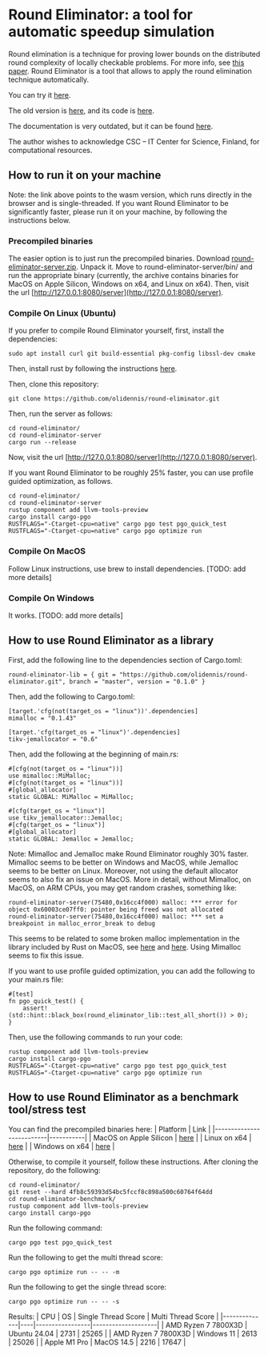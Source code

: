 # Round Eliminator: a tool for automatic speedup simulation

Round elimination is a technique for proving lower bounds on the distributed round complexity of locally checkable problems. For more info, see [this paper](https://arxiv.org/abs/1902.09958). Round Eliminator is a tool that allows to apply the round elimination technique automatically.

You can try it [here](https://roundeliminator.github.io/re-experimental/).

The old version is [here](https://roundeliminator.github.io/re/), and its code is [here](https://github.com/olidennis/round-eliminator/tree/round-eliminator-1).

The documentation is very outdated, but it can be found [here](https://olidennis.github.io/files/roundeliminatortutorial.pdf).

The author wishes to acknowledge CSC – IT Center for Science, Finland, for computational resources.

## How to run it on your machine 
Note: the link above points to the wasm version, which runs directly in the browser and is single-threaded. If you want Round Eliminator to be significantly faster, please run it on your machine, by following the instructions below.

### Precompiled binaries
The easier option is to just run the precompiled binaries.
Download [round-eliminator-server.zip](https://roundeliminator.github.io/releases/round-eliminator-server.zip). Unpack it. Move to round-eliminator-server/bin/ and run the appropriate binary (currently, the archive contains binaries for MacOS on Apple Silicon, Windows on x64, and Linux on x64). 
Then, visit the url [http://127.0.0.1:8080/server](http://127.0.0.1:8080/server).

### Compile On Linux (Ubuntu)
If you prefer to compile Round Eliminator yourself, first, install the dependencies:
```
sudo apt install curl git build-essential pkg-config libssl-dev cmake
```
Then, install rust by following the instructions [here](https://www.rust-lang.org/tools/install).

Then, clone this repository:
```
git clone https://github.com/olidennis/round-eliminator.git
```

Then, run the server as follows:
```
cd round-eliminator/
cd round-eliminator-server
cargo run --release
```
Now, visit the url [http://127.0.0.1:8080/server](http://127.0.0.1:8080/server).


If you want Round Eliminator to be roughly 25% faster, you can use profile guided optimization, as follows.
```
cd round-eliminator/
cd round-eliminator-server
rustup component add llvm-tools-preview
cargo install cargo-pgo
RUSTFLAGS="-Ctarget-cpu=native" cargo pgo test pgo_quick_test
RUSTFLAGS="-Ctarget-cpu=native" cargo pgo optimize run
```

### Compile On MacOS
Follow Linux instructions, use brew to install dependencies. [TODO: add more details]

### Compile On Windows
It works. [TODO: add more details]

## How to use Round Eliminator as a library
First, add the following line to the dependencies section of Cargo.toml:
```
round-eliminator-lib = { git = "https://github.com/olidennis/round-eliminator.git", branch = "master", version = "0.1.0" }
```
Then, add the following to Cargo.toml:
```
[target.'cfg(not(target_os = "linux"))'.dependencies]
mimalloc = "0.1.43"

[target.'cfg(target_os = "linux")'.dependencies]
tikv-jemallocator = "0.6"
```

Then, add the following at the beginning of main.rs:
```
#[cfg(not(target_os = "linux"))]
use mimalloc::MiMalloc;
#[cfg(not(target_os = "linux"))]
#[global_allocator]
static GLOBAL: MiMalloc = MiMalloc;

#[cfg(target_os = "linux")]
use tikv_jemallocator::Jemalloc;
#[cfg(target_os = "linux")]
#[global_allocator]
static GLOBAL: Jemalloc = Jemalloc;
```

Note: Mimalloc and Jemalloc make Round Eliminator roughly 30% faster. Mimalloc seems to be better on Windows and MacOS, while Jemalloc seems to be better on Linux. Moreover, not using the default allocator seems to also fix an issue on MacOS. More in detail, without Mimalloc, on MacOS, on ARM CPUs, you may get random crashes, something like:
```
round-eliminator-server(75480,0x16cc4f000) malloc: *** error for object 0x60003ce07ff0: pointer being freed was not allocated
round-eliminator-server(75480,0x16cc4f000) malloc: *** set a breakpoint in malloc_error_break to debug
```
This seems to be related to some broken malloc implementation in the library included by Rust on MacOS, see [here](https://github.com/rust-lang/rust/issues/92173) and [here](https://users.rust-lang.org/t/intermittent-free-without-malloc-in-heavily-threaded-safe-code-on-arm64-mac/105154/3). Using Mimalloc seems to fix this issue.


If you want to use profile guided optimization, you can add the following to your main.rs file:
```
#[test]
fn pgo_quick_test() {               
    assert!(std::hint::black_box(round_eliminator_lib::test_all_short()) > 0);
}
```
Then, use the following commands to run your code:
```
rustup component add llvm-tools-preview
cargo install cargo-pgo
RUSTFLAGS="-Ctarget-cpu=native" cargo pgo test pgo_quick_test
RUSTFLAGS="-Ctarget-cpu=native" cargo pgo optimize run
```

## How to use Round Eliminator as a benchmark tool/stress test

You can find the precompiled binaries here:
| Platform | Link |
|--------------------------|-----------|
| MacOS on Apple Silicon | [here](https://roundeliminator.github.io/releases/round-eliminator-benchmark_2.0.2_aarch64_macos) |
| Linux on x64           | [here](https://roundeliminator.github.io/releases/round-eliminator-benchmark_2.0.2_x64_linux) |
| Windows on x64 | [here](https://roundeliminator.github.io/releases/round-eliminator-benchmark_2.0.2_x64_windows.exe) |

Otherwise, to compile it yourself, follow these instructions.
After cloning the repository, do the following:
```
cd round-eliminator/
git reset --hard 4fb8c59393d54bc5fccf8c898a500c60764f64dd
cd round-eliminator-benchmark/
rustup component add llvm-tools-preview
cargo install cargo-pgo
```
Run the following command:
```
cargo pgo test pgo_quick_test
```
Run the following to get the multi thread score:
```
cargo pgo optimize run -- -- -m
```
Run the following to get the single thread score:
```
cargo pgo optimize run -- -- -s
```

Results:
| CPU          | OS | Single Thread Score | Multi Thread Score |
|--------------|----|-----------------|--------------------|
| AMD Ryzen 7 7800X3D | Ubuntu 24.04 | 2731 | 25265   |
| AMD Ryzen 7 7800X3D | Windows 11 | 2613 | 25026   |
| Apple M1 Pro | MacOS 14.5 | 2216  | 17647         |





